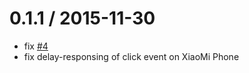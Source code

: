 
0.1.1 / 2015-11-30
==================

 * fix [#4](https://github.com/tinglejs/tingle-rate/issues/4)
 * fix delay-responsing of click event on XiaoMi Phone
